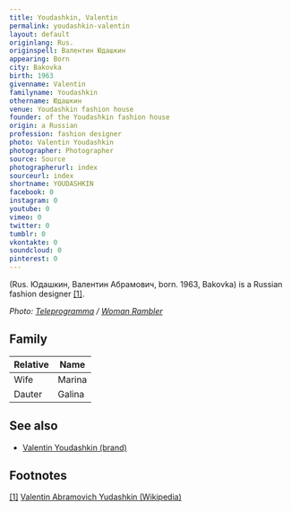```yaml
---
title: Youdashkin, Valentin
permalink: youdashkin-valentin
layout: default
originlang: Rus.
originspell: Валентин Юдашкин
appearing: Born
city: Bakovka
birth: 1963
givenname: Valentin
familyname: Youdashkin
othername: Юдашкин
venue: Youdashkin fashion house
founder: of the Youdashkin fashion house
origin: a Russian
profession: fashion designer
photo: Valentin Youdashkin
photographer: Photographer
source: Source
photographerurl: index
sourceurl: index
shortname: YOUDASHKIN
facebook: 0
instagram: 0
youtube: 0
vimeo: 0
twitter: 0
tumblr: 0
vkontakte: 0
soundcloud: 0
pinterest: 0
---
```



(Rus. Юдашкин, Валентин Абрамович, born. 1963, Bakovka) is a Russian fashion designer <span id="a1">[\[1\]](#f1)</span>.

*Photo: [Teleprogramma](teleprogramma) / [Woman Rambler](https://woman.rambler.ru/fashion/38843880-yudashkin-valentin-abramovich/)*

## Family

|Relative|Name|
|-|-|
|Wife|Marina|
|Dauter|Galina|


## See also

+ [Valentin Youdashkin (brand)](valentin-youdashkin-brand)

## Footnotes

[[1]](#a1) <span id="f1"></span> [Valentin Abramovich Yudashkin (Wikipedia)](https://en.wikipedia.org/wiki/Valentin_Yudashkin)
